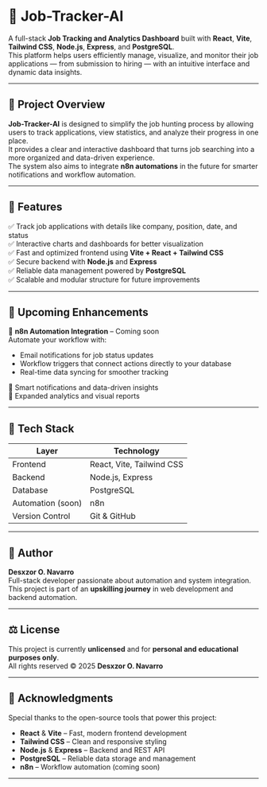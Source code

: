 # 💼 Job-Tracker-AI

A full-stack **Job Tracking and Analytics Dashboard** built with **React**, **Vite**, **Tailwind CSS**, **Node.js**, **Express**, and **PostgreSQL**.  
This platform helps users efficiently manage, visualize, and monitor their job applications — from submission to hiring — with an intuitive interface and dynamic data insights.

---

## 📝 Project Overview

**Job-Tracker-AI** is designed to simplify the job hunting process by allowing users to track applications, view statistics, and analyze their progress in one place.  
It provides a clear and interactive dashboard that turns job searching into a more organized and data-driven experience.  
The system also aims to integrate **n8n automations** in the future for smarter notifications and workflow automation.

---

## 🚀 Features

✅ Track job applications with details like company, position, date, and status  
✅ Interactive charts and dashboards for better visualization  
✅ Fast and optimized frontend using **Vite + React + Tailwind CSS**  
✅ Secure backend with **Node.js** and **Express**  
✅ Reliable data management powered by **PostgreSQL**  
✅ Scalable and modular structure for future improvements  

---

## 🧠 Upcoming Enhancements

🔹 **n8n Automation Integration** – Coming soon  
Automate your workflow with:  
- Email notifications for job status updates  
- Workflow triggers that connect actions directly to your database  
- Real-time data syncing for smoother tracking  

🔹 Smart notifications and data-driven insights  
🔹 Expanded analytics and visual reports  

---

## 🧰 Tech Stack

| Layer | Technology |
|-------|-------------|
| Frontend | React, Vite, Tailwind CSS |
| Backend | Node.js, Express |
| Database | PostgreSQL |
| Automation (soon) | n8n |
| Version Control | Git & GitHub |

---

## 👤 Author

**Desxzor O. Navarro**  
Full-stack developer passionate about automation and system integration.  
This project is part of an **upskilling journey** in web development and backend automation.
 
---

## ⚖️ License

This project is currently **unlicensed** and for **personal and educational purposes only**.  
All rights reserved © 2025 **Desxzor O. Navarro**

---

## 🌟 Acknowledgments

Special thanks to the open-source tools that power this project:
- **React** & **Vite** – Fast, modern frontend development  
- **Tailwind CSS** – Clean and responsive styling  
- **Node.js** & **Express** – Backend and REST API  
- **PostgreSQL** – Reliable data storage and management  
- **n8n** – Workflow automation (coming soon)  

---
